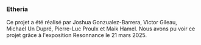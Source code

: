 ### Etheria ###
Ce projet a été réalisé par Joshua Gonzualez-Barrera, Victor Gileau, Michael Un Dupré, Pierre-Luc Proulx et Maik Hamel. Nous avons pu voir ce projet grâce à l'exposition Resonnance le 21 mars 2025.
